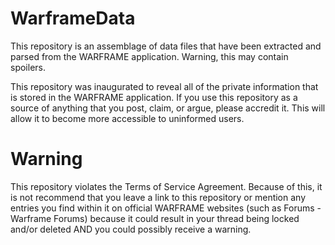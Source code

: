 # WarframeData
This repository is an assemblage of data files that have been extracted and parsed from the WARFRAME application. Warning, this may contain spoilers.

This repository was inaugurated to reveal all of the private information that is stored in the WARFRAME application. If you use this repository as a source of anything that you post, claim, or argue, please accredit it. This will allow it to become more accessible to uninformed users.

# Warning
This repository violates the Terms of Service Agreement. Because of this, it is not recommend that you leave a link to this repository
or mention any entries you find within it on official WARFRAME websites (such as Forums - Warframe Forums) because it could result
in your thread being locked and/or deleted AND you could possibly receive a warning.
